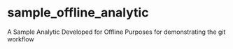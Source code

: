 # sample_offline_analytic
A Sample Analytic Developed for Offline Purposes for demonstrating the git workflow
